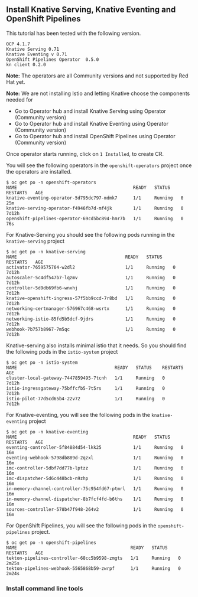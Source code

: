 ## Install Knative Serving, Knative Eventing and OpenShift Pipelines

This tutorial has been tested with the following version. 
```
OCP 4.1.7
Knative Serving 0.71
Knative Eventing v 0.71
OpenShift Pipelines Operator  0.5.0
kn client 0.2.0
```
**Note:** The operators are all Community versions and not supported by Red Hat yet.

**Note:** We are not installing Istio and letting Knative choose the components needed for 
* Go to Operator hub and install Knative Serving using Operator (Community version)
* Go to Operator hub and install  Knative Eventing using Operator  (Community version)
* Go to Operator hub and install OpenShift Pipelines using Operator (Community version)

Once operator starts running, click on `1 Installed`, to create CR. 


You will see the following operators in the `openshift-operators` project once the operators are installed.

```
$ oc get po -n openshift-operators
NAME                                            READY   STATUS    RESTARTS   AGE
knative-eventing-operator-5d795dc797-mdmk7      1/1     Running   0          25m
knative-serving-operator-f4946fb7d-mf4jk        1/1     Running   0          7d12h
openshift-pipelines-operator-69cd5bc894-hmr7b   1/1     Running   0          76s
```


For Knative-Serving you should see the following pods running in the `knative-serving` project

```
$ oc get po -n knative-serving
NAME                                         READY   STATUS    RESTARTS   AGE
activator-7659575764-w2dl2                   1/1     Running   0          7d12h
autoscaler-5c4df547b7-lqzmv                  1/1     Running   0          7d12h
controller-5d9db69fb6-wnxhj                  1/1     Running   0          7d12h
knative-openshift-ingress-57f5bb9ccd-7r8bd   1/1     Running   0          7d12h
networking-certmanager-576967c468-wsrtx      1/1     Running   0          7d12h
networking-istio-85fd5b5dcf-9jdrs            1/1     Running   0          7d12h
webhook-7b757b8967-7m5qc                     1/1     Running   0          7d12h
```

Knative-serving also installs minimal istio that it needs. So you should find the following pods in the `istio-system` project

```
$ oc get po -n istio-system
NAME                                     READY   STATUS    RESTARTS   AGE
cluster-local-gateway-7447859495-7tcnh   1/1     Running   0          7d12h
istio-ingressgateway-75bffcfb5-7t5rs     1/1     Running   0          7d12h
istio-pilot-77d5cd65b4-22v72             1/1     Running   0          7d12h
```

For Knative-eventing, you will see the following pods in the `knative-eventing` project

```
$ oc get po -n knative-eventing
NAME                                            READY   STATUS    RESTARTS   AGE
eventing-controller-5f84884d54-lkk25            1/1     Running   0          16m
eventing-webhook-5798db889d-2qzxl               1/1     Running   0          16m
imc-controller-5dbf7dd77b-lptzz                 1/1     Running   0          16m
imc-dispatcher-5d6c448bcb-n9zhp                 1/1     Running   0          16m
in-memory-channel-controller-75c954fd67-ptmrl   1/1     Running   0          16m
in-memory-channel-dispatcher-8b7fcf4fd-b6ths    1/1     Running   0          16m
sources-controller-578b47f948-264v2             1/1     Running   0          16m
```

For OpenShift Pipelines, you will see the following pods in the `openshift-pipelines` project.

```
$ oc get po -n openshift-pipelines
NAME                                           READY   STATUS    RESTARTS   AGE
tekton-pipelines-controller-68cc5b9598-zmgts   1/1     Running   0          2m25s
tekton-pipelines-webhook-5565868b59-zwrpf      1/1     Running   0          2m24s
```

### Install command line tools


